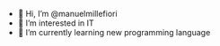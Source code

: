 - 👋 Hi, I’m @manuelmillefiori
- 👀 I’m interested in IT
- 🌱 I’m currently learning new programming language
